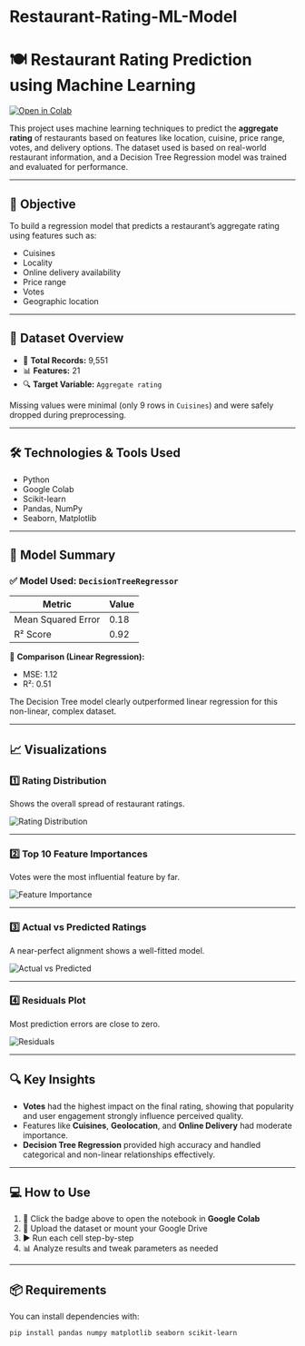 # Restaurant-Rating-ML-Model

# 🍽️ Restaurant Rating Prediction using Machine Learning

[![Open in Colab](https://colab.research.google.com/assets/colab-badge.svg)](https://colab.research.google.com/drive/YOUR_COLAB_NOTEBOOK_LINK_HERE)

This project uses machine learning techniques to predict the **aggregate rating** of restaurants based on features like location, cuisine, price range, votes, and delivery options. The dataset used is based on real-world restaurant information, and a Decision Tree Regression model was trained and evaluated for performance.

---

## 📌 Objective

To build a regression model that predicts a restaurant’s aggregate rating using features such as:
- Cuisines
- Locality
- Online delivery availability
- Price range
- Votes
- Geographic location

---

## 🧾 Dataset Overview

- 📂 **Total Records:** 9,551  
- 📊 **Features:** 21  
- 🔍 **Target Variable:** `Aggregate rating`

Missing values were minimal (only 9 rows in `Cuisines`) and were safely dropped during preprocessing.

---

## 🛠️ Technologies & Tools Used

- Python
- Google Colab
- Scikit-learn
- Pandas, NumPy
- Seaborn, Matplotlib

---

## 🧪 Model Summary

### ✅ Model Used: `DecisionTreeRegressor`

| Metric                | Value  |
|-----------------------|--------|
| Mean Squared Error    | 0.18   |
| R² Score              | 0.92   |

🔁 **Comparison (Linear Regression):**
- MSE: 1.12
- R²: 0.51

The Decision Tree model clearly outperformed linear regression for this non-linear, complex dataset.

---

## 📈 Visualizations

### 1️⃣ Rating Distribution  
Shows the overall spread of restaurant ratings.

![Rating Distribution](images/rating_distribution.png)

---

### 2️⃣ Top 10 Feature Importances  
Votes were the most influential feature by far.

![Feature Importance](images/feature_importance.png)

---

### 3️⃣ Actual vs Predicted Ratings  
A near-perfect alignment shows a well-fitted model.

![Actual vs Predicted](images/actual_vs_predicted.png)

---

### 4️⃣ Residuals Plot  
Most prediction errors are close to zero.

![Residuals](images/residuals_plot.png)

---

## 🔍 Key Insights

- **Votes** had the highest impact on the final rating, showing that popularity and user engagement strongly influence perceived quality.
- Features like **Cuisines**, **Geolocation**, and **Online Delivery** had moderate importance.
- **Decision Tree Regression** provided high accuracy and handled categorical and non-linear relationships effectively.

---

## 💻 How to Use

1. 🔗 Click the badge above to open the notebook in **Google Colab**
2. 📂 Upload the dataset or mount your Google Drive
3. ▶️ Run each cell step-by-step
4. 📊 Analyze results and tweak parameters as needed

---

## 📦 Requirements

You can install dependencies with:

```bash
pip install pandas numpy matplotlib seaborn scikit-learn
